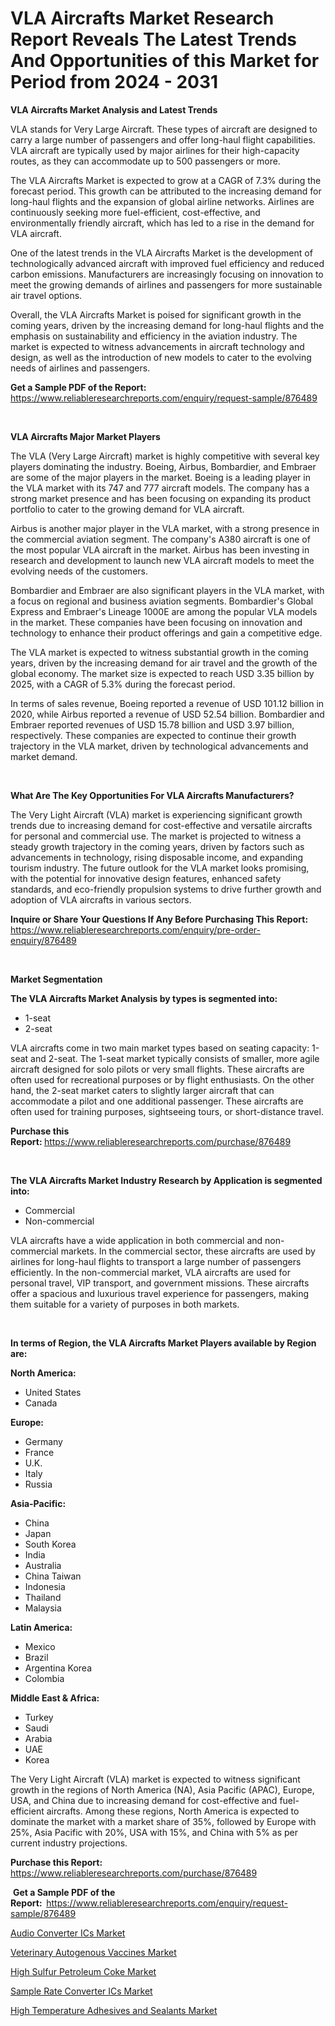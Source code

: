 <p><h1>VLA Aircrafts Market Research Report Reveals The Latest Trends And Opportunities of this Market for Period from 2024 - 2031</h1></p><p><strong>VLA Aircrafts Market Analysis and Latest Trends</strong></p>
<p><p>VLA stands for Very Large Aircraft. These types of aircraft are designed to carry a large number of passengers and offer long-haul flight capabilities. VLA aircraft are typically used by major airlines for their high-capacity routes, as they can accommodate up to 500 passengers or more.</p><p>The VLA Aircrafts Market is expected to grow at a CAGR of 7.3% during the forecast period. This growth can be attributed to the increasing demand for long-haul flights and the expansion of global airline networks. Airlines are continuously seeking more fuel-efficient, cost-effective, and environmentally friendly aircraft, which has led to a rise in the demand for VLA aircraft.</p><p>One of the latest trends in the VLA Aircrafts Market is the development of technologically advanced aircraft with improved fuel efficiency and reduced carbon emissions. Manufacturers are increasingly focusing on innovation to meet the growing demands of airlines and passengers for more sustainable air travel options.</p><p>Overall, the VLA Aircrafts Market is poised for significant growth in the coming years, driven by the increasing demand for long-haul flights and the emphasis on sustainability and efficiency in the aviation industry. The market is expected to witness advancements in aircraft technology and design, as well as the introduction of new models to cater to the evolving needs of airlines and passengers.</p></p>
<p><strong>Get a Sample PDF of the Report:&nbsp;</strong> <a href="https://www.reliableresearchreports.com/enquiry/request-sample/876489">https://www.reliableresearchreports.com/enquiry/request-sample/876489</a></p>
<p>&nbsp;</p>
<p><strong>VLA Aircrafts Major Market Players</strong></p>
<p><p>The VLA (Very Large Aircraft) market is highly competitive with several key players dominating the industry. Boeing, Airbus, Bombardier, and Embraer are some of the major players in the market. Boeing is a leading player in the VLA market with its 747 and 777 aircraft models. The company has a strong market presence and has been focusing on expanding its product portfolio to cater to the growing demand for VLA aircraft.</p><p>Airbus is another major player in the VLA market, with a strong presence in the commercial aviation segment. The company's A380 aircraft is one of the most popular VLA aircraft in the market. Airbus has been investing in research and development to launch new VLA aircraft models to meet the evolving needs of the customers.</p><p>Bombardier and Embraer are also significant players in the VLA market, with a focus on regional and business aviation segments. Bombardier's Global Express and Embraer's Lineage 1000E are among the popular VLA models in the market. These companies have been focusing on innovation and technology to enhance their product offerings and gain a competitive edge.</p><p>The VLA market is expected to witness substantial growth in the coming years, driven by the increasing demand for air travel and the growth of the global economy. The market size is expected to reach USD 3.35 billion by 2025, with a CAGR of 5.3% during the forecast period.</p><p>In terms of sales revenue, Boeing reported a revenue of USD 101.12 billion in 2020, while Airbus reported a revenue of USD 52.54 billion. Bombardier and Embraer reported revenues of USD 15.78 billion and USD 3.97 billion, respectively. These companies are expected to continue their growth trajectory in the VLA market, driven by technological advancements and market demand.</p></p>
<p>&nbsp;</p>
<p><strong>What Are The Key Opportunities For VLA Aircrafts Manufacturers?</strong></p>
<p><p>The Very Light Aircraft (VLA) market is experiencing significant growth trends due to increasing demand for cost-effective and versatile aircrafts for personal and commercial use. The market is projected to witness a steady growth trajectory in the coming years, driven by factors such as advancements in technology, rising disposable income, and expanding tourism industry. The future outlook for the VLA market looks promising, with the potential for innovative design features, enhanced safety standards, and eco-friendly propulsion systems to drive further growth and adoption of VLA aircrafts in various sectors.</p></p>
<p><strong>Inquire or Share Your Questions If Any Before Purchasing This Report:</strong> <a href="https://www.reliableresearchreports.com/enquiry/pre-order-enquiry/876489">https://www.reliableresearchreports.com/enquiry/pre-order-enquiry/876489</a></p>
<p>&nbsp;</p>
<p><strong>Market Segmentation</strong></p>
<p><strong>The VLA Aircrafts Market Analysis by types is segmented into:</strong></p>
<p><ul><li>1-seat</li><li>2-seat</li></ul></p>
<p><p>VLA aircrafts come in two main market types based on seating capacity: 1-seat and 2-seat. The 1-seat market typically consists of smaller, more agile aircraft designed for solo pilots or very small flights. These aircrafts are often used for recreational purposes or by flight enthusiasts. On the other hand, the 2-seat market caters to slightly larger aircraft that can accommodate a pilot and one additional passenger. These aircrafts are often used for training purposes, sightseeing tours, or short-distance travel.</p></p>
<p><strong>Purchase this Report:&nbsp;</strong><a href="https://www.reliableresearchreports.com/purchase/876489">https://www.reliableresearchreports.com/purchase/876489</a></p>
<p>&nbsp;</p>
<p><strong>The VLA Aircrafts Market Industry Research by Application is segmented into:</strong></p>
<p><ul><li>Commercial</li><li>Non-commercial</li></ul></p>
<p><p>VLA aircrafts have a wide application in both commercial and non-commercial markets. In the commercial sector, these aircrafts are used by airlines for long-haul flights to transport a large number of passengers efficiently. In the non-commercial market, VLA aircrafts are used for personal travel, VIP transport, and government missions. These aircrafts offer a spacious and luxurious travel experience for passengers, making them suitable for a variety of purposes in both markets.</p></p>
<p>&nbsp;</p>
<p><strong>In terms of Region, the VLA Aircrafts Market Players available by Region are:</strong></p>
<p>
    <p> <strong> North America: </strong>
        <ul>
            <li>United States</li>
            <li>Canada</li>
        </ul>
        </p> 
    <p> <strong> Europe: </strong>
        <ul>
            <li>Germany</li>
            <li>France</li>
            <li>U.K.</li>
            <li>Italy</li>
            <li>Russia</li>
        </ul>
        </p> 
    <p> <strong> Asia-Pacific: </strong>
        <ul>
            <li>China</li>
            <li>Japan</li>
            <li>South Korea</li>
            <li>India</li>
            <li>Australia</li>
            <li>China Taiwan</li>
            <li>Indonesia</li>
            <li>Thailand</li>
            <li>Malaysia</li>
        </ul>
        </p> 
    <p> <strong> Latin America: </strong>
        <ul>
            <li>Mexico</li>
            <li>Brazil</li>
            <li>Argentina Korea</li>
            <li>Colombia</li>
        </ul>
        </p> 
    <p> <strong> Middle East & Africa: </strong>
        <ul>
            <li>Turkey</li>
            <li>Saudi</li>
            <li>Arabia</li>
            <li>UAE</li>
            <li>Korea</li>
        </ul>
    </p>
    </p>
<p><p>The Very Light Aircraft (VLA) market is expected to witness significant growth in the regions of North America (NA), Asia Pacific (APAC), Europe, USA, and China due to increasing demand for cost-effective and fuel-efficient aircrafts. Among these regions, North America is expected to dominate the market with a market share of 35%, followed by Europe with 25%, Asia Pacific with 20%, USA with 15%, and China with 5% as per current industry projections.</p></p>
<p><strong>Purchase this Report: </strong><a href="https://www.reliableresearchreports.com/purchase/876489">https://www.reliableresearchreports.com/purchase/876489</a></p>
<p>&nbsp;<strong>Get a Sample PDF of the Report:&nbsp;&nbsp;</strong><a href="https://www.reliableresearchreports.com/enquiry/request-sample/876489">https://www.reliableresearchreports.com/enquiry/request-sample/876489</a></p>
<p><strong></strong></p>
<p><p><a href="https://view.publitas.com/reportprime-1/audio-converter-ics-market-size-reflecting-a-forecast-till-2031-market-by-type-by-application-and-by-geography/">Audio Converter ICs Market</a></p><p><a href="https://github.com/mancsybtousav/Market-Research-Report-List-1/blob/main/veterinary-autogenous-vaccines-market.md">Veterinary Autogenous Vaccines Market</a></p><p><a href="https://issuu.com/reportprime-2/docs/high-sulfur-petroleum-coke-market-size-2030.pptx">High Sulfur Petroleum Coke Market</a></p><p><a href="https://view.publitas.com/reportprime-1/sample-rate-converter-ics-market-size-evaluating-its-market-trends-growth-and-projections-2024-2031/">Sample Rate Converter ICs Market</a></p><p><a href="https://meowing-lemming-dd3.notion.site/High-Temperature-Adhesives-and-Sealants-Market-Provides-Detailed-Segmentation-of-this-Market-based-o-d1fb21969b7c4d2dbf70aef5aebdecbf">High Temperature Adhesives and Sealants Market</a></p></p>